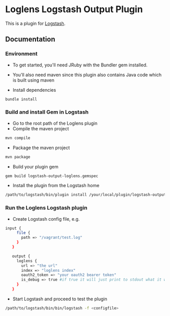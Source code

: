 # Loglens Logstash Output Plugin

This is a plugin for [Logstash](https://github.com/elastic/logstash).

## Documentation
### Environment
- To get started, you'll need JRuby with the Bundler gem installed.
- You'll also need maven since this plugin also contains Java code which is built using maven

- Install dependencies
```sh
bundle install
```
### Build and install Gem in Logstash
- Go to the root path of the Loglens plugin
- Compile the maven project

```sh
mvn compile
```
- Package the maven project
```sh
mvn package
```
- Build your plugin gem
```sh
gem build logstash-output-loglens.gemspec
```
- Install the plugin from the Logstash home
```sh
/path/to/logstash/bin/plugin install /your/local/plugin/logstash-output-loglens-0.0.1-java.gem
```
### Run the Loglens Logstash plugin
- Create Logstash config file, e.g.
```sh
input {
     file {
       path => "/vagrant/test.log"
     }
   }

   output {
     loglens {
       url => "the url"
       index => "loglens index"
       oauth2_token => "your oauth2 bearer token"
       is_debug => true #if true it will just print to stdout what it would send
     }
   }
```
- Start Logstash and proceed to test the plugin
```sh
/path/to/logstash/bin/bin/logstash -f <configfile>
```